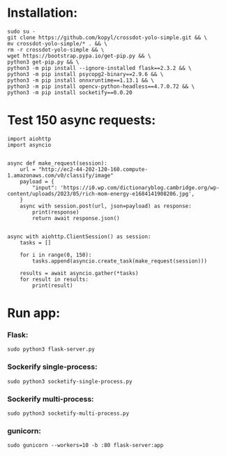 # Installation:

```
sudo su -
git clone https://github.com/kopyl/crossdot-yolo-simple.git && \
mv crossdot-yolo-simple/* . && \
rm -r crossdot-yolo-simple && \
wget https://bootstrap.pypa.io/get-pip.py && \
python3 get-pip.py && \
python3 -m pip install --ignore-installed flask==2.3.2 && \
python3 -m pip install psycopg2-binary==2.9.6 && \
python3 -m pip install onnxruntime==1.13.1 && \
python3 -m pip install opencv-python-headless==4.7.0.72 && \
python3 -m pip install socketify==0.0.20
```

# Test 150 async requests:

```
import aiohttp
import asyncio


async def make_request(session):
    url = "http://ec2-44-202-120-160.compute-1.amazonaws.com/v0/classify/image"
    payload = {
        "input": 'https://i0.wp.com/dictionaryblog.cambridge.org/wp-content/uploads/2023/05/rich-mom-energy-e1684141908206.jpg',
    }
    async with session.post(url, json=payload) as response:
        print(response)
        return await response.json()


async with aiohttp.ClientSession() as session:
    tasks = []

    for i in range(0, 150):
        tasks.append(asyncio.create_task(make_request(session)))

    results = await asyncio.gather(*tasks)
    for result in results:
        print(result)
```

# Run app:

### Flask:

`sudo python3 flask-server.py`

### Sockerify single-process:

`sudo python3 socketify-single-process.py`

### Sockerify multi-process:

`sudo python3 socketify-multi-process.py`

### gunicorn:

`sudo gunicorn --workers=10 -b :80 flask-server:app`
